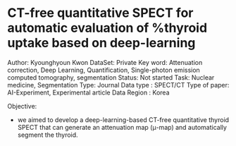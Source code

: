 # CT-free quantitative SPECT for automatic evaluation of %thyroid uptake based on deep-learning

Author: Kyounghyoun Kwon
DataSet: Private
Key word: Attenuation correction, Deep Learning, Quantification, Single-photon emission computed tomography, segmentation
Status: Not started
Task: Nuclear medicine, Segmentation
Type: Journal
Data type : SPECT/CT
Type of paper: AI-Experiment, Experimental article
Data Region : Korea

Objective:

- we aimed to develop a deep-learning-based CT-free quantitative thyroid SPECT that can generate an attenuation map (μ-map) and automatically segment the thyroid.